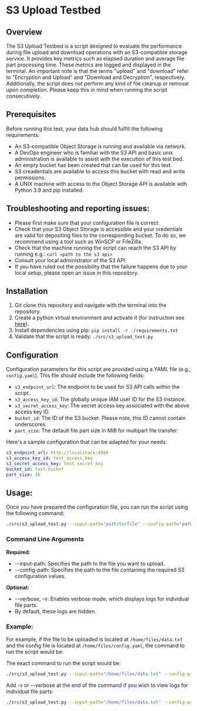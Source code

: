 <!--
 Copyright 2021 - 2023 Universität Tübingen, DKFZ, EMBL, and Universität zu Köln
 for the German Human Genome-Phenome Archive (GHGA)

 Licensed under the Apache License, Version 2.0 (the "License");
 you may not use this file except in compliance with the License.
 You may obtain a copy of the License at

     http://www.apache.org/licenses/LICENSE-2.0

 Unless required by applicable law or agreed to in writing, software
 distributed under the License is distributed on an "AS IS" BASIS,
 WITHOUT WARRANTIES OR CONDITIONS OF ANY KIND, either express or implied.
 See the License for the specific language governing permissions and
 limitations under the License.

-->

# S3 Upload Testbed

## Overview
The S3 Upload Testbed is a script designed to evaluate the performance during file
upload and download operations with an S3-compatible storage service. It provides key
metrics such as elapsed duration and average file part processing time. These metrics
are logged and displayed in the terminal. An important note is that the terms "upload"
and "download" refer to "Encryption and Upload" and "Download and Decryption", respectively.
Additionally, the script does not perform any kind of file cleanup or removal upon completion.
Please keep this in mind when running the script consecutively.

## Prerequisites

Before running this test, your data hub should fulfill the following requirements:

- An S3-compatible Object Storage is running and available via network.
- A DevOps engineer who is familiar with the S3 API and basic unix administration is
  available to assist with the execution of this test bed.
- An empty bucket has been created that can be used for this test.
- S3 creadentials are available to access this bucket with read and write permissions.
- A UNIX machine with access to the Object Storage API is available with Python 3.9 and
  pip installed.


## Troubleshooting and reporting issues:

- Please first make sure that your configuration file is correct.
- Check that your S3 Object Storage is accessible and your credentials
   are valid for depositing files to the corresponding bucket. To do so, we recommend
   using a tool such as WinSCP or FileZilla.
- Check that the machine running the script can reach the S3 API by running e.g.:
  `curl <path to the s3 api>`
- Consult your local administrator of the S3 API.
- If you have ruled out the possibility that the failure happens due to your local
  setup, please open an issue in this repository.

## Installation

1. Git clone this repository and navigate with the terminal into the repository.
2. Create a python virtual environment and activate it (for instruction see
[here](https://realpython.com/python-virtual-environments-a-primer/)).
3. Install dependencies using pip: `pip install -r ./requirements.txt`
4. Validate that the script is ready: `./src/s3_upload_test.py`

## Configuration
Configuration parameters for this script are provided using a YAML file
(e.g., `config.yaml`). This file should include the following fields:

- `s3_endpoint_url`: The endpoint to be used for S3 API calls within the script.
- `s3_access_key_id`: The globally unique IAM user ID for the S3 instance.
- `s3_secret_access_key`: The secret access key associated with the above access key ID.
- `bucket_id`: The ID of the S3 bucket. Please note, this ID cannot contain underscores.
- `part_size`: The default file part size in MiB for multipart file transfer.

Here's a sample configuration that can be adapted for your needs:

```yaml
s3_endpoint_url: http://localstack:4566
s3_access_key_id: test_access_key
s3_secret_access_key: test_secret_key
bucket_id: test-bucket
part_size: 16
```

## Usage:
Once you have prepared the configuration file, you can run the script using the following command:
```bash
./src/s3_upload_test.py --input-path="path/to/file" --config-path="path/to/config_file" -v
```

### Command Line Arguments
**Required:**
- --input-path: Specifies the path to the file you want to upload.
- --config-path: Specifies the path to the file containing the required S3 configuration values.

**Optional:**
- --verbose, -v: Enables verbose mode, which displays logs for individual file parts.
- By default, these logs are hidden.


### Example:
For example, if the file to be uploaded is located at `/home/files/data.txt` and the
config file is located at `/home/files/config.yaml`, the command to run the script would be:

The exact command to run the script would be:
```bash
./src/s3_upload_test.py --input-path="/home/files/data.txt" --config-path="/home/files/config.yaml"
```

Add -v or --verbose at the end of the command if you wish to view logs for individual file parts:
```bash
./src/s3_upload_test.py --input-path="/home/files/data.txt" --config-path="/home/files/config.yaml" -v
```
